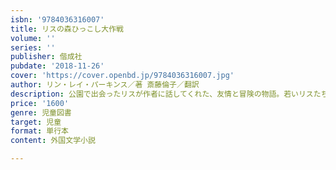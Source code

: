 ```yaml
---
isbn: '9784036316007'
title: リスの森ひっこし大作戦
volume: ''
series: ''
publisher: 偕成社
pubdate: '2018-11-26'
cover: 'https://cover.openbd.jp/9784036316007.jpg'
author: リン・レイ・パーキンス／著 斎藤倫子／翻訳
description: 公園で出会ったリスが作者に話してくれた、友情と冒険の物語。若いリスたちは森の異変を知り、仲間を避難させようと知恵をしぼる。
price: '1600'
genre: 児童図書
target: 児童
format: 単行本
content: 外国文学小説

---
```


